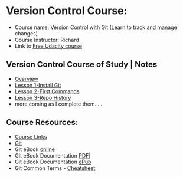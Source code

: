 # Version Control Course: 
* Course name: Version Control with Git (Learn to track and manage changes)
* Course Instructor: Richard
* Link to [Free Udacity course](https://www.udacity.com/course/version-control-with-git--ud123)


## Version Control Course of Study | Notes 
* [Overview](https://github.com/EO4wellness/leary-leerie/blob/master/version-control/version-control-course-notes.md)
* [Lesson 1-Install Git](https://github.com/EO4wellness/leary-leerie/blob/master/git-install-notes.md)
* [Lesson 2-First Commands](https://github.com/EO4wellness/leary-leerie/blob/master/git-repo.md)
* [Lesson 3-Repo History](https://github.com/EO4wellness/leary-leerie/blob/master/git-history.md)
* more coming as I complete them. . . 


## Course Resources: 
* [Course Links](https://github.com/EO4wellness/leary-leerie/blob/master/course-links.md)
* [Git](https://git-scm.com/downloads)
* Git eBook [online](https://git-scm.com/book/en/v2)
* Git eBook Documentation [PDF](https://github.com/EO4wellness/leary-leerie/blob/master/resources-downloads/Git-Book-Documentation.pdf)|
* Git eBook Documentation [ePub](https://github.com/EO4wellness/leary-leerie/blob/master/resources-downloads/Git-epub-book.epub)
* Git Common Terms - [Cheatsheet](https://github.com/EO4wellness/leary-leerie/blob/master/resources-downloads/Common-Terms-GIT-cheatsheet.pdf)

